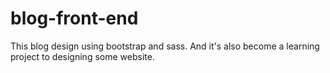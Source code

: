 # blog-front-end

This blog design using bootstrap and sass. And it's also become a learning project to designing some website.
